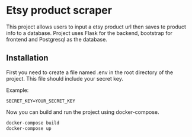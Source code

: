 # Etsy product scraper

This project allows users to input a etsy product url then saves te product info to a database. Project uses Flask for the backend, bootstrap for frontend and Postgresql as the database.

## Installation

First you need to create a file named .env in the root directory of the project. This file should include your secret key.

Example:
```
SECRET_KEY=YOUR_SECRET_KEY
```

Now you can build and run the project using docker-compose.

```bash
docker-compose build
docker-compose up 
```
